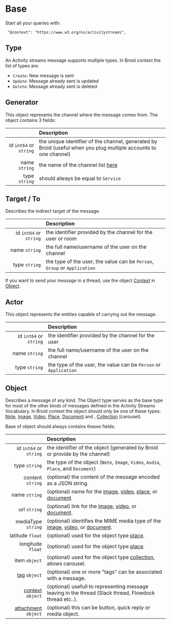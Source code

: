 # Base

Start all your queries with:
```
 "@context": "https://www.w3.org/ns/activitystreams",
 ```

## Type

An Activity streams message supports multiple types. In Broid context the list of types are:

- `Create`: New message is sent
- `Update`: Message already sent is updated
- `Delete`: Message already sent is deleted

## Generator

This object represents the channel where the message comes from. The object contains 3 fields:

|                 | Description                                                                                                      |
|----------------:|:-----------------------------------------------------------------------------------------------------------------|
|    id ``int64`` or ``string`` | the unique identifier of the channel, generated by Broid (useful when you plug multiple accounts to one channel) |
| name ``string`` | the name of the channel list [here](/integrations/integrations-list)                                  |
| type ``string`` | should always be equal to `Service`                                                   |

## Target / To

Describes the indirect target of the message.

|                 | Description                                                               |
|----------------:|:--------------------------------------------------------------------------|
|    id ``int64`` or ``string`` | the identifier provided by the channel for the user or room               |
| name ``string`` | the full name/username of the user on the channel                         |
| type ``string`` | the type of the user, the value can be `Person`, `Group` or `Application` |

If you want to send your message in a thread, use the object [Context](/activitystreams/object/fields/context/) in [Object](/activitystreams/base/#object).

## Actor

This object represents the entities capable of carrying out the message.

|                 | Description                                                      |
|----------------:|:-----------------------------------------------------------------|
|    id ``int64`` or ``string`` | the identifier provided by the channel for the user              |
| name ``string`` | the full name/username of the user on the channel                |
| type ``string`` | the type of the user, the value can be `Person` or `Application` |

## Object

Describes a message of any kind. The Object type serves as the base type for most of the other kinds of messages defined in the Activity Streams Vocabulary.
In Broid context the object should only be one of these types: [Note](/activitystreams/object/note/), [Image](/activitystreams/object/image/), [Video](/activitystreams/object/video/), [Place](/activitystreams/object/place/), [Document](/activitystreams/object/document/) and , [Collection](/activitystreams/object/collection/) (carousel).

Base of object should always contains theses fields:

|                 | Description                                                                         |
|----------------:|:------------------------------------------------------------------------------------|
|    id ``int64`` or ``string`` | the identifier of the object (generated by Broid or provide by the channel)         |
| type ``string`` | the type of the object (`Note`, `Image`, `Video`, `Audio`, `Place`, and `Document`) |
| content ``string`` | (optional) the content of the message encoded as a JSON string. |
|      name ``string`` | (optional) name for the [image](/activitystreams/object/image/), [video](/activitystreams/object/video/), [place](/activitystreams/object/place/), or [document](/activitystreams/object/document/).|
|       url ``string`` | (optional) link for the [image](/activitystreams/object/image/), [video](/activitystreams/object/video/), or [document](/activitystreams/object/document/). |
| mediaType ``string`` | (optional) identifies the MIME media type of the [image](/activitystreams/object/image/), [video](/activitystreams/object/video/), or [document](/activitystreams/object/document/).      |
|  latitude ``float`` | (optional) used for the object type [place](/activitystreams/object/place/). |
| longitude ``float`` | (optional) used for the object type [place](/activitystreams/object/place/).    |
| item ``object`` | (optional) used for the object type [collection](/activitystreams/object/collection/), allows carousel.|
| [tag](/activitystreams/object/fields/tag/) ``object`` | (optional) one or more "tags" can be associated with a message.|
| [context](/activitystreams/object/fields/context/) ``object`` |  (optional) usefull to representing message leaving in the thread (Slack thread, Flowdock thread etc..).|
| [attachment](/activitystreams/object/fields/attachment/) ``object`` | (optional) this can be button, quick reply or media object.|
